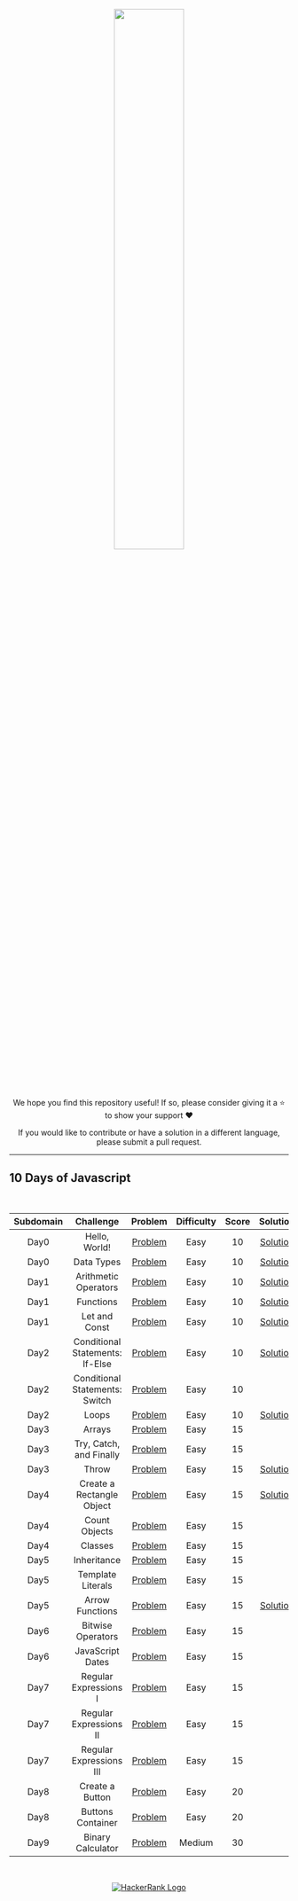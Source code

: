 <p align="center"><a href="https://www.hackerrank.com/deveshashah"><img src="https://i0.wp.com/gradsingames.com/wp-content/uploads/2016/05/856771_668224053197841_1943699009_o.png" width="50%" ></a></p>

<p align="center"> We hope you find this repository useful! If so, please consider giving it a ⭐ to show your support  ❤️</p>

<p align="center">If you would like to contribute or have a solution in a different language, please submit a pull request.</p>

<hr/>

## 10 Days of Javascript
<br>

|       Subdomain       |                 Challenge                 |                                             Problem                                              | Difficulty | Score |                                             Solution                                              |
| :-------------------: | :---------------------------------------: | :----------------------------------------------------------------------------------------------: | :--------: | :---: | :-----------------------------------------------------------------------------------------------: |
|     Day0      |      Hello, World!      |             [Problem](https://www.hackerrank.com/challenges/js10-hello-world/problem)              |    Easy    |   10   |   [Solution](/Day0/01-Hello%2C%20World!.js)   |
|     Day0      |              Data Types              |               [Problem](https://www.hackerrank.com/challenges/js10-data-types/problem)                |    Easy    |  10   |              [Solution](/Day0/02-Data%20Types.js)               |
|     Day1      |          Arithmetic Operators           |       [Problem](https://www.hackerrank.com/challenges/js10-arithmetic-operators/problem)       |    Easy    |  10   |           [Solution](/Day1/03-Arithmetic%20Operators.js)            |
|     Day1      |              Functions             |             [Problem](https://www.hackerrank.com/challenges/js10-function/problem)             |    Easy    |  10   |            [Solution](/Day1/04-Functions.js)            |
|     Day1      |              Let and Const             |             [Problem](https://www.hackerrank.com/challenges/js10-let-and-const/problem)             |    Easy    |  10   |            [Solution](/Day1/05-Let%20and%20Const.js)            |
|     Day2      |              Conditional Statements: If-Else             |             [Problem](https://www.hackerrank.com/challenges/js10-if-else/problem)             |    Easy    |  10   |        [Solution](Day2/06-Conditional%20Statements:%20If-Else.js)                |
|     Day2      |             Conditional Statements: Switch             |             [Problem](https://www.hackerrank.com/challenges/js10-switch/problem)             |    Easy    |  10   |               |
|     Day2      |             Loops             |             [Problem](https://www.hackerrank.com/challenges/js10-loops/problem)             |    Easy    |  10   |        [Solution](Day2/07-Loops.js)              |
|     Day3      |             Arrays             |             [Problem](https://www.hackerrank.com/challenges/js10-arrays/problem)             |    Easy    |  15   |                        |
|     Day3      |             Try, Catch, and Finally             |             [Problem](https://www.hackerrank.com/challenges/js10-try-catch-and-finally/problem)             |    Easy    |  15   |                      |
|     Day3      |             Throw             |             [Problem](https://www.hackerrank.com/challenges/js10-throw/problem)             |    Easy    |  15   |         [Solution](Day3/10-Throw.js)               |
|     Day4      |             Create a Rectangle Object             |             [Problem](https://www.hackerrank.com/challenges/js10-objects/problem)             |    Easy    |  15   |       [Solution](Day4/12-Create%20a%20Rectangle%20Object.js)                 |
|     Day4      |             Count Objects             |             [Problem](https://www.hackerrank.com/challenges/js10-count-objects/problem)             |    Easy    |  15   |                        |
|     Day4      |             Classes             |             [Problem](https://www.hackerrank.com/challenges/js10-class/problem)             |    Easy    |  15   |                        |
|     Day5      |             Inheritance             |             [Problem](https://www.hackerrank.com/challenges/js10-inheritance/problem)             |    Easy    |  15   |                        |
|     Day5      |             Template Literals             |             [Problem](https://www.hackerrank.com/challenges/js10-template-literals/problem)             |    Easy    |  15   |                        |
|     Day5      |             Arrow Functions            |             [Problem](https://www.hackerrank.com/challenges/js10-arrows/problem)             |    Easy    |  15   |        [Solution](Day5/17-Arrow%20Functions.js)               |
|     Day6      |             Bitwise Operators            |             [Problem](https://www.hackerrank.com/challenges/js10-bitwise/problem)             |    Easy    |  15   |                        |
|     Day6      |             JavaScript Dates            |             [Problem](https://www.hackerrank.com/challenges/js10-date/problem)             |    Easy    |  15   |                        |
|     Day7      |             Regular Expressions I            |             [Problem](https://www.hackerrank.com/challenges/js10-regexp-1/problem)             |    Easy    |  15   |                        |
|     Day7      |             Regular Expressions II            |             [Problem](https://www.hackerrank.com/challenges/js10-regexp-2/problem)             |    Easy    |  15   |                       |
|     Day7      |             Regular Expressions III            |             [Problem](https://www.hackerrank.com/challenges/js10-regexp-3/problem)             |    Easy    |  15   |                        |
|     Day8      |              Create a Button            |             [Problem](https://www.hackerrank.com/challenges/js10-create-a-button)             |    Easy    |  20   |                        |
|     Day8      |             Buttons Container            |             [Problem](https://www.hackerrank.com/challenges/js10-buttons-container)             |    Easy    |  20   |                      |
|     Day9      |             Binary Calculator           |             [Problem](https://www.hackerrank.com/challenges/js10-binary-calculator)             |    Medium    |  30   |                       |

<br>
<p align="center">
    <a href="https://www.hackerrank.com/deveshashah?hr_r=1">
        <img alt="HackerRank Logo" src="https://hrcdn.net/fcore/assets/brand/h_mark_sm-966d2b45e3.svg">
    </a>
</p>
